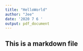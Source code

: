 ```yaml
---
title: "HelloWorld"
author: "Jee"
date: '2020 7 6 '
output: pdf_document
---
```


## This is a markdown file



